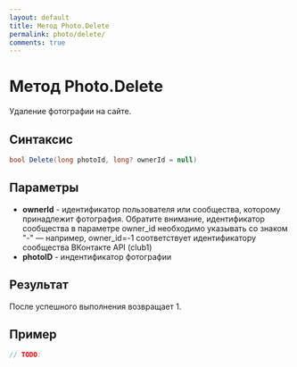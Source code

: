 ```yaml
---
layout: default
title: Метод Photo.Delete
permalink: photo/delete/
comments: true
---
```

# Метод Photo.Delete
Удаление фотографии на сайте.

## Синтаксис
```csharp
bool Delete(long photoId, long? ownerId = null)
```

## Параметры
+ **ownerId** - идентификатор пользователя или сообщества, которому принадлежит фотография.
Обратите внимание, идентификатор сообщества в параметре owner_id необходимо указывать со знаком "-" — например, owner_id=-1 соответствует идентификатору сообщества ВКонтакте API (club1)
+ **photoID** - индентификатор фотографии


## Результат
После успешного выполнения возвращает 1.

## Пример
```csharp
// TODO:
```

